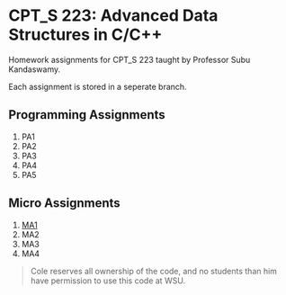 # CPT_S 223: Advanced Data Structures in C/C++
Homework assignments for CPT_S 223 taught by Professor Subu Kandaswamy.

Each assignment is stored in a seperate branch.

## Programming Assignments
1. PA1
2. PA2
3. PA3
4. PA4
5. PA5

## Micro Assignments
1. [MA1](https://github.com/cole-wilson/cpts223/tree/ma1)
2. MA2
3. MA3
4. MA4


> Cole reserves all ownership of the code, and no students than him have permission to use this code at WSU.

